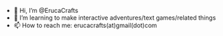 - 👋 Hi, I’m @ErucaCrafts
- 👀 I’m learning to make interactive adventures/text games/related things
- 📫 How to reach me: erucacrafts(at)gmail(dot)com

<!---
ErucaCrafts/ErucaCrafts is a ✨ special ✨ repository because its `README.md` (this file) appears on your GitHub profile.
You can click the Preview link to take a look at your changes.
--->
